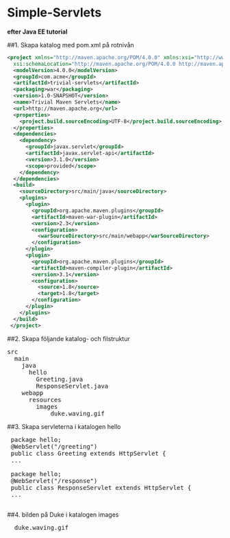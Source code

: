 # Simple-Servlets
**efter Java EE tutorial**

##1. Skapa katalog med pom.xml på rotnivån
```xml
<project xmlns="http://maven.apache.org/POM/4.0.0" xmlns:xsi="http://www.w3.org/2001/XMLSchema-instance"
  xsi:schemaLocation="http://maven.apache.org/POM/4.0.0 http://maven.apache.org/maven-v4_0_0.xsd">
  <modelVersion>4.0.0</modelVersion>
  <groupId>com.acme</groupId>
  <artifactId>trivial-servlets</artifactId>
  <packaging>war</packaging>
  <version>1.0-SNAPSHOT</version>
  <name>Trivial Maven Servlets</name>
  <url>http://maven.apache.org</url>
  <properties>
    <project.build.sourceEncoding>UTF-8</project.build.sourceEncoding>
  </properties>
  <dependencies>
    <dependency>
      <groupId>javax.servlet</groupId>
      <artifactId>javax.servlet-api</artifactId>
      <version>3.1.0</version>
      <scope>provided</scope>
    </dependency>
  </dependencies>
  <build>
    <sourceDirectory>src/main/java</sourceDirectory>
    <plugins>
      <plugin>
        <groupId>org.apache.maven.plugins</groupId>
        <artifactId>maven-war-plugin</artifactId>
        <version>2.3</version>
        <configuration>
          <warSourceDirectory>src/main/webapp</warSourceDirectory>
        </configuration>
      </plugin>
      <plugin>
        <groupId>org.apache.maven.plugins</groupId>
        <artifactId>maven-compiler-plugin</artifactId>
        <version>3.1</version>
        <configuration>
          <source>1.8</source>
          <target>1.8</target>
        </configuration>
      </plugin>
    </plugins>
  </build>
 </project>
```
##2. Skapa följande katalog- och filstruktur
<pre>
src
  main
    java
      hello
        Greeting.java
        ResponseServlet.java
    webapp
      resources
        images
            duke.waving.gif
</pre>
        
 ##3. Skapa servleterna i katalogen hello
 <pre>
 package hello;
 @WebServlet("/greeting")
 public class Greeting extends HttpServlet {
 ...
 
 package hello;
 @WebServlet("/response")
 public class ResponseServlet extends HttpServlet {
 ...
 </pre>
 ##4. bilden på Duke i katalogen images
 <pre>
  duke.waving.gif
 <pre>